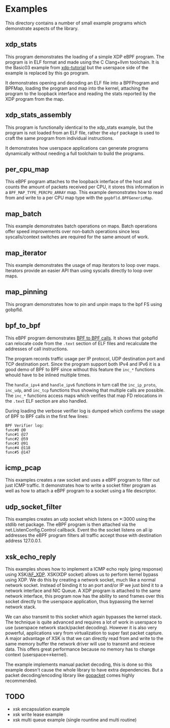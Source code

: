 # Examples

This directory contains a number of small example programs which demonstrate aspects of the library.

## xdp_stats

This program demonstrates the loading of a simple XDP eBPF program. The program is in ELF format and made using the C Clang+llvm toolchain. It is the Basic03 example from [xdp-tutorial](https://github.com/xdp-project/xdp-tutorial/tree/master/basic03-map-counter) but the userspace side of the example is replaced by this go program.

It demonstrates opening and decoding an ELF file into a BPFProgram and BPFMap, loading the program and map into the kernel, attaching the program to the loopback interface and reading the stats reported by the XDP program from the map.

## xdp_stats_assembly

This program is functionally identical to the xdp_stats example, but the program is not loaded from an ELF file, rather the `ebpf` package is used to craft the same program from individual instructions.

It demonstrates how userspace applications can generate programs dynamically without needing a full toolchain to build the programs.

## per_cpu_map

This eBPF program attaches to the loopback interface of the host and counts the amount of packets received per CPU, it stores this information in a `BPF_MAP_TYPE_PERCPU_ARRAY` map. This example demonstrates how to read from and write to a per CPU map type with the `gopbfld.BPFGenericMap`.

## map_batch

This example demonstrates batch operations on maps. Batch operations offer speed improvements over non-batch operations since less syscalls/context switches are required for the same amount of work.

## map_iterator

This example demonstrates the usage of map iterators to loop over maps. Iterators provide an easier API than using syscalls directly to loop over maps.

## map_pinning

This program demonstrates how to pin and unpin maps to the bpf FS using gobpfld.

## bpf_to_bpf

This eBPF program demonstrates [BPF to BPF calls](https://docs.cilium.io/en/stable/bpf/#bpf-to-bpf-calls). It shows that gobpfld can relocate code from the `.text` section of ELF files and recalculate the addresses of call instructions.

The program records traffic usage per IP protocol, UDP destination port and TCP destination port. Since the program support both IPv4 and IPv6 it is a good demo of BPF to BPF since without this feature the `inc_*` functions whould have to be inlined multiple times.

The `handle_ipv4` and `handle_ipv6` functions in turn call the `inc_ip_proto`, `inc_udp`, and `inc_tcp` functions thus showing that multiple calls are possible. The `inc_*` functions access maps which verifies that map FD relocations in the `.text` ELF section are also handled.

During loading the verbose verifier log is dumped which confirms the usage of BPF to BPF calls in the first few lines: 
```
BPF Verifier log:
func#0 @0
func#1 @27
func#2 @59
func#3 @91
func#4 @118
func#5 @147
```

## icmp_pcap

This examples creates a raw socket and uses a eBPF program to filter out just ICMP traffic. It demonstrates how to write a socket filter program as well as how to attach a eBPF program to a socket using a file descriptor.

## udp_socket_filter

This examples creates an udp socket which listens on *:3000 using the stdlib net package. The eBPF program is then attached via the net.ListenConfig.Control callback. Event tho the socket listens on all ip addresses the eBPF program filters all traffic accept those with destination address 127.0.0.1.

## xsk_echo_reply

This examples shows how to implement a ICMP echo reply (ping response) using XSK/[AF_XDP](https://www.kernel.org/doc/html/latest/networking/af_xdp.html). XSK(XDP socket) allows us to perform kernel bypass using XDP. We do this by creating a network socket, much like a normal network socket. Instead of binding it to an port and/or IP we just bind it to a network interface and NIC Queue. A XDP program is attached to the same network interface, this program now has the ability to send frames over this socket directly to the userspace application, thus bypassing the kernel network stack.

We can also transmit to this socket which again bypasses the kernel stack. The technique is quite advanced and requires a lot of work in userspace to use (userspace network stack/packet decoding). However it is also very powerful, applications vary from virtualization to super fast packet capture. A major advantage of XSK is that we can directly read from and write to the same memory buffer the network driver will use to transmit and recieve data. This offers great performance because no memory has to change context (userspace<->kernel).

The example implements manual packet decoding, this is done so this example doesn't cause the whole library to have extra dependencies. But a packet decoding/encoding library like [gopacket](https://github.com/google/gopacket) comes highly recommended.

## TODO

* xsk encapsulation example
* xsk write lease example
* xsk multi queue example (single rountine and multi routine)
